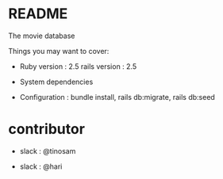 # README

The movie database

Things you may want to cover:

* Ruby version : 2.5 rails version : 2.5

* System dependencies

* Configuration : bundle install, rails db:migrate, rails db:seed

# contributor

* slack : @tinosam

* slack : @hari
